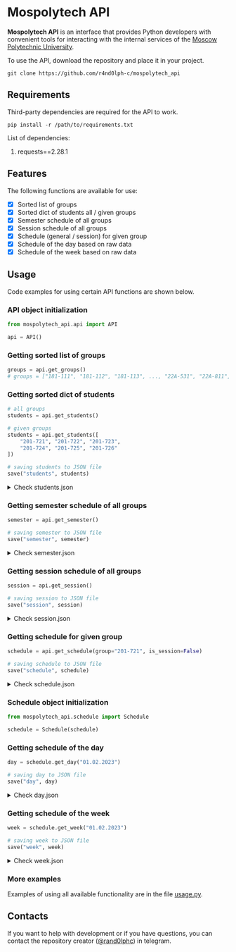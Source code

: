 # Mospolytech API

__Mospolytech API__ is an interface that provides Python developers with convenient tools for interacting with the internal services of the [Moscow Polytechnic University](https://mospolytech.ru/en/).

To use the API, download the repository and place it in your project.

```
git clone https://github.com/r4nd0lph-c/mospolytech_api
```

## Requirements

Third-party dependencies are required for the API to work.

```
pip install -r /path/to/requirements.txt
```

List of dependencies:
1. requests==2.28.1

## Features

The following functions are available for use:

- [x] Sorted list of groups
- [x] Sorted dict of students all / given groups
- [x] Semester schedule of all groups
- [x] Session schedule of all groups
- [x] Schedule (general / session) for given group
- [x] Schedule of the day based on raw data
- [x] Schedule of the week based on raw data

## Usage

Code examples for using certain API functions are shown below.

### API object initialization

```python
from mospolytech_api.api import API

api = API()
```

### Getting sorted list of groups

```python
groups = api.get_groups()
# groups = ["181-111", "181-112", "181-113", ..., "22А-531", "22А-811", "22А-812"]
```

### Getting sorted dict of students

```python
# all groups
students = api.get_students()

# given groups
students = api.get_students([
    "201-721", "201-722", "201-723",
    "201-724", "201-725", "201-726"
])

# saving students to JSON file
save("students", students)
```

<details> <summary> Check students.json </summary>

```javascript
// students.json

{
    ...,
    "201-721": [
        {
            "guid": "bb85cb84-d7e3-11ea-80b0-fe3e130bd8ea",
            "student": "Amy Curtis Laurence"
        },
        {
            "guid": "8d2ba767-d559-11eb-80d0-fe3e120bd9ea",
            "student": "Elizabeth March"
        },
        {
            "guid": "5e376b82-dba7-12ea-40b0-fe3e120db9ea",
            "student": "Josephine Bhaer"
        },
        ...
    ],
    ...
}
```
</details>

### Getting semester schedule of all groups

```python
semester = api.get_semester()

# saving semester to JSON file
save("semester", semester)
```

<details> <summary> Check semester.json </summary>

```javascript
// semester.json

{
    ...,
    "201-721": {
        "type": "morning",
        "dates": ["30.01.2023", "28.05.2023"],
        "grid": [
            [
                [...],
                [
                    {
                        "title": "Philosophy of life",
                        "type": "Lecture",
                        "teachers": ["Lord Henry Wotton", "Dorian Gray"],
                        "location": "Webinar",
                        "rooms": [],
                        "link": "https://...",
                        "dates": ["24.04.2023", "28.05.2023"]
                    }
                ],
                [
                    {
                        "title": "Art and modern design",
                        "type": "Practice",
                        "teachers": ["Basil Hallward"],
                        "location": "Pryanishnikova",
                        "rooms": ["Pr1429", "Pr1430"],
                        "link": null,
                        "dates": ["24.04.2023", "28.05.2023"]
                    }
                ],
                [...],
                [...],
                [...],
                [...]
            ],
            [...],
            [...],
            [...],
            [...],
            [...],
        ]
    },
    ...
}
```
</details>

### Getting session schedule of all groups

```python
session = api.get_session()

# saving session to JSON file
save("session", session)
```

<details> <summary> Check session.json </summary>

```javascript
// session.json

{
    ...,
    "201-721": {
        "type": "morning",
        "dates": ["26.12.2022", "28.01.2023"],
        "grid": [
            [
                [...],
                [
                    {
                        "title": "Philosophy of life",
                        "type": "Test",
                        "teachers": ["Lord Henry Wotton", "Dorian Gray"],
                        "location": "Webinar",
                        "rooms": [],
                        "link": "https://...",
                        "dates": ["28.01.2023", "28.01.2023"]
                    }
                ],
                [
                    {
                        "title": "Art and modern design",
                        "type": "Exam",
                        "teachers": ["Basil Hallward"],
                        "location": "Pryanishnikova",
                        "rooms": ["Pr2611"],
                        "link": null,
                        "dates": ["28.01.2023", "28.01.2023"]
                    }
                ],
                [...],
                [...],
                [...],
                [...]
            ],
            [...],
            [...],
            [...],
            [...],
            [...],
        ]
    },
    ...
}
```
</details>

### Getting schedule for given group

```python
schedule = api.get_schedule(group="201-721", is_session=False)

# saving schedule to JSON file
save("schedule", schedule)
```

<details> <summary> Check schedule.json </summary>

```javascript
// schedule.json

{
    "group": "201-721",
    "type": "morning",
    "is_session": false,
    "dates": ["30.01.2023", "28.05.2023"],
    "grid": [
        [
            [...],
            [...],
            [
                {
                    "title": "Philosophy of life",
                    "type": "Lecture",
                    "teachers": ["Lord Henry Wotton", "Dorian Gray"],
                    "location": "Webinar",
                    "rooms": [],
                    "link": "https://...",
                    "dates": ["24.04.2023", "28.05.2023"]
                },
                {
                    "title": "Art and modern design",
                    "type": "Practice",
                    "teachers": ["Basil Hallward"],
                    "location": "Pryanishnikova",
                    "rooms": ["Pr1429", "Pr1430"],
                    "link": null,
                    "dates": ["24.04.2023", "28.05.2023"]
                }
            ],
            [...],
            [...],
            [...],
            [...]
        ],
        [...],
        [...],
        [...],
        [...],
        [...]
    ]
}
```
</details>

### Schedule object initialization

```python
from mospolytech_api.schedule import Schedule

schedule = Schedule(schedule)
```

### Getting schedule of the day

```python
day = schedule.get_day("01.02.2023")

# saving day to JSON file
save("day", day)
```

<details> <summary> Check day.json </summary>

```javascript
// day.json
{
    "group": "201-721",
    "type": "morning",
    "is_session": false,
    "date": "01.02.2023",
    "day": [
        {
            "time": ["09:00", "10:30"],
            "subject": null
        },
        {
            "time": ["10:40", "12:10"],
            "subject": {
                "title": "Philosophy of life",
                "type": "Lecture",
                "teachers": ["Lord Henry Wotton", "Dorian Gray"],
                "location": "Webinar",
                "rooms": [],
                "link": "https://...",
                "dates": ["24.04.2023", "28.05.2023"]
            }
        },
        {
            "time": ["12:20", "13:50"],
            "subject": null
        },
        {
            "time": ["14:30", "16:00"],
            "subject": {
                "title": "Art and modern design",
                "type": "Practice",
                "teachers": ["Basil Hallward"],
                "location": "Pryanishnikova",
                "rooms": ["Pr1429", "Pr1430"],
                "link": null,
                "dates": ["24.04.2023", "28.05.2023"]
            }
        },
        {
            "time": ["16:10", "17:40"],
            "subject": null
        },
        {
            "time": ["17:50", "19:20"],
            "subject": null
        },
        {
            "time": ["19:30", "21:00"],
            "subject": null
        }
    ]
}
```
</details>

### Getting schedule of the week

```python
week = schedule.get_week("01.02.2023")

# saving week to JSON file
save("week", week)
```

<details> <summary> Check week.json </summary>

```javascript
// week.json

{
    "group": "201-721",
    "type": "morning",
    "is_session": false,
    "dates": ["30.01.2023", "05.02.2023"],
    "week": [
    {...},
    {...},
    {
        "date": "01.02.2023",
        "day": [
            {
                "time": ["09:00", "10:30"],
                "subject": null
            },
            {
                "time": ["10:40", "12:10"],
                "subject": {
                    "title": "Philosophy of life",
                    "type": "Lecture",
                    "teachers": ["Lord Henry Wotton", "Dorian Gray"],
                    "location": "Webinar",
                    "rooms": [],
                    "link": "https://...",
                    "dates": ["24.04.2023", "28.05.2023"]
                }
            },
            {
                "time": ["12:20", "13:50"],
                "subject": null
            },
            {
                "time": ["14:30", "16:00"],
                "subject": {
                    "title": "Art and modern design",
                    "type": "Practice",
                    "teachers": ["Basil Hallward"],
                    "location": "Pryanishnikova",
                    "rooms": ["Pr1429", "Pr1430"],
                    "link": null,
                    "dates": ["24.04.2023", "28.05.2023"]
                }
            },
            {
                "time": ["16:10", "17:40"],
                "subject": null
            },
            {
                "time": ["17:50", "19:20"],
                "subject": null
            },
            {
                "time": ["19:30", "21:00"],
                "subject": null
            }
        ]
    },
    {...},
    {...},
    {...},
    {...}
    ]
}
```
</details>

### More examples

Examples of using all available functionality are in the file [usage.py](usage.py).

## Contacts

If you want to help with development or if you have questions, you can contact the repository creator ([@rand0lphc](https://t.me/rand0lphc)) in telegram.
